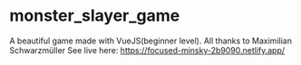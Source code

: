 # monster_slayer_game
A beautiful game made with VueJS(beginner level). All thanks to Maximilian Schwarzmüller
See live here: https://focused-minsky-2b9090.netlify.app/
